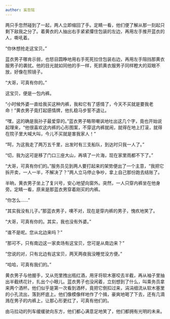 ```yaml
---
author: 奚哲铭
---
```


两只手忽然碰到了一起，两人立即缩回了手。定睛一看，他们便了解从那一刻起只剩下敌我之分了。着黄衣的人抽出右手紧紧攥住包装的左边，再用左手推开蓝衣的人，嘶吼着。

“你休想抢走这宝贝。”

蓝衣男子哪肯示弱，也怒目圆睁地用右手死死拉住包装右边，再用左手阻挡那黄衣服男子的袭扰。他的目光就如同他的手一样，死抓黄衣服男子同样瞪大的双眼不放，好像在照镜子。

“大哥，可真有你的。”

这宝贝，便是一包内裤。

“小时候外婆一直给我买这种内裤，我和它有了感情了，今天不买就是要我老命！”黄衣男子竟打起感情牌，他扎稳马步誓不退让。

“嘿，这的确是我孙子最爱穿的。”蓝衣男子略带嘲讽地吐出这几个字，竟也开始说起理来，“他很喜欢这内裤的心形图案，不穿这内裤就闹，就得在地上打滚，就得在院子里大喊大叫，今儿不买就是害我家人！”

“呵，为这我走了两万五千里，出发时有三支船队，到达时只我一人了。”

“切，我为这可是移了门口三座大山，再填了一片海，现在家里雨都不下了。”

“大哥，可真有你们的。”服务员见到两人要打起来的架势便出了一个主意，“我把它拆开卖，一人一半，不解决了？”两人立马停止争吵，拿上自己那份跑去结账了。

半晌，黄衣男子坐上了复兴号，安心地望向窗外。突然，一人只穿内裤坐在他身旁。定睛一看，原来是那蓝衣男穿着刚买的内裤。

“你怎么......”

“其实我没有儿子。”那蓝衣男子，噢不对，现在是穿内裤的男子，愧疚地笑了。

“大哥，可真有你的。其实，我也没有外婆。”

“谁不是呢。您从北边来吗？”

“那可不，只有南边这一家卖场有这宝贝，您可是从南边来？”

“您说的对，只有北边有这宝贝，两天两夜我没睡觉没方便。”

“哈哈，可真有我们的。”

黄衣男子与他握手，又从兜里拽出瓶红酒，用牙将软木塞咬去半截，再从袖子里抽出半截绣花针，扎出个小眼儿。蓝衣男子也没闲着，立刻想到了什么，叫乘务员拿来两个酒杯。他们似乎是第一次看到酒杯，竟把它倒扣过来，涓涓细流从软木塞里的小孔流出，落到杯底上。他们像模像样地作了个揖，豪爽地喝了下去，还有几滴溅在男子的内裤上，让那心形更红了，可真有他们的。

由马拉动的列车缓缓驶向东方，他们都心满意足地笑了，他们都拥有光明的未来。
